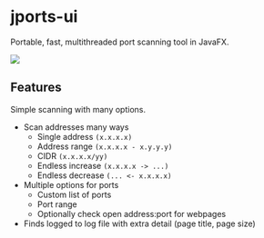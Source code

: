 # jports-ui
Portable, fast, multithreaded port scanning tool in JavaFX.

![](https://i.imgur.com/H45pIAb.png)

## Features
Simple scanning with many options.
- Scan addresses many ways
  - Single address `(x.x.x.x)`
  - Address range `(x.x.x.x - x.y.y.y)`
  - CIDR `(x.x.x.x/yy)`
  - Endless increase `(x.x.x.x -> ...)`
  - Endless decrease `(... <- x.x.x.x)`
- Multiple options for ports
  - Custom list of ports
  - Port range
  - Optionally check open address:port for webpages
- Finds logged to log file with extra detail (page title, page size)
